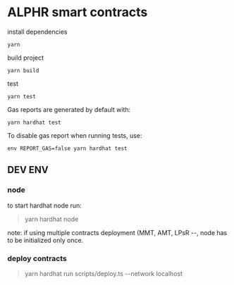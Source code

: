 # ALPHR smart contracts

install dependencies 

    yarn

build project

    yarn build

test

    yarn test

Gas reports are generated by default with:

    yarn hardhat test

To disable gas report when running tests, use:

    env REPORT_GAS=false yarn hardhat test
## DEV ENV

### node 

to start hardhat node run:

> yarn hardhat node

note: if using multiple contracts deployment (MMT, AMT, LPsR --, node has to be initialized only once.


### deploy contracts

> yarn hardhat run scripts/deploy.ts --network localhost

